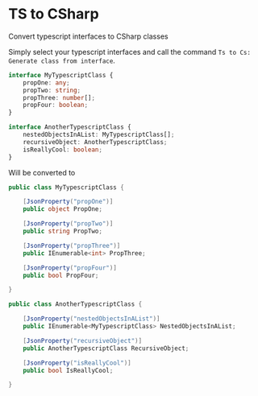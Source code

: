 # TS to CSharp

Convert typescript interfaces to CSharp classes

Simply select your typescript interfaces and call the command `Ts to Cs: Generate class from interface`.

```typescript
interface MyTypescriptClass {
    propOne: any;
    propTwo: string;
    propThree: number[];
    propFour: boolean;
}

interface AnotherTypescriptClass {
    nestedObjectsInAList: MyTypescriptClass[];
    recursiveObject: AnotherTypescriptClass;
    isReallyCool: boolean;
}
```

Will be converted to

```csharp
public class MyTypescriptClass {

    [JsonProperty("propOne")]
    public object PropOne;

    [JsonProperty("propTwo")]
    public string PropTwo;

    [JsonProperty("propThree")]
    public IEnumerable<int> PropThree;

    [JsonProperty("propFour")]
    public bool PropFour;

}

public class AnotherTypescriptClass {

    [JsonProperty("nestedObjectsInAList")]
    public IEnumerable<MyTypescriptClass> NestedObjectsInAList;

    [JsonProperty("recursiveObject")]
    public AnotherTypescriptClass RecursiveObject;

    [JsonProperty("isReallyCool")]
    public bool IsReallyCool;

}

```
